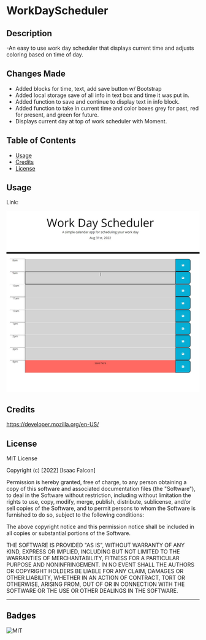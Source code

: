 # WorkDayScheduler

## Description

-An easy to use work day scheduler that displays current time and adjusts coloring based on time of day.

## Changes Made
- Added blocks for time, text, add save button w/ Bootstrap
- Added local storage save of all info in text box and time it was put in.
- Added function to save and continue to display text in info block.
- Added function to take in current time and color boxes grey for past, red for present, and green for future.
- Displays current day at top of work scheduler with Moment. 


## Table of Contents

- [Usage](#usage)
- [Credits](#credits)
- [License](#license)

## Usage

Link: 

![alt Website Screenshot](assets/images/workddayschedulerpreview.JPG)

## Credits

https://developer.mozilla.org/en-US/




## License

MIT License

Copyright (c) [2022] [Isaac Falcon]

Permission is hereby granted, free of charge, to any person obtaining a copy
of this software and associated documentation files (the "Software"), to deal
in the Software without restriction, including without limitation the rights
to use, copy, modify, merge, publish, distribute, sublicense, and/or sell
copies of the Software, and to permit persons to whom the Software is
furnished to do so, subject to the following conditions:

The above copyright notice and this permission notice shall be included in all
copies or substantial portions of the Software.

THE SOFTWARE IS PROVIDED "AS IS", WITHOUT WARRANTY OF ANY KIND, EXPRESS OR
IMPLIED, INCLUDING BUT NOT LIMITED TO THE WARRANTIES OF MERCHANTABILITY,
FITNESS FOR A PARTICULAR PURPOSE AND NONINFRINGEMENT. IN NO EVENT SHALL THE
AUTHORS OR COPYRIGHT HOLDERS BE LIABLE FOR ANY CLAIM, DAMAGES OR OTHER
LIABILITY, WHETHER IN AN ACTION OF CONTRACT, TORT OR OTHERWISE, ARISING FROM,
OUT OF OR IN CONNECTION WITH THE SOFTWARE OR THE USE OR OTHER DEALINGS IN THE
SOFTWARE.

---

## Badges

![MIT](https://img.shields.io/apm/l/vim-mode)